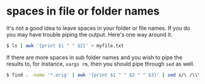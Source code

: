# spaces in file or folder names

It's not a good idea to leave spaces in your folder or file names. If you do you may have trouble piping the output. Here's one way around it.

```bash
$ ls | awk '{print $1 " " $2}' > myfile.txt
```

If there are more spaces in sub folder names and you wish to pipe the results to, for instance, `xargs rm`, then you should pipe through `sed` as well.

```bash
$ find . -name '*.orig' | awk '{print $1 " " $2 " " $3}' | sed s/\ /\\\\\ / | xargs rm -rf
```
